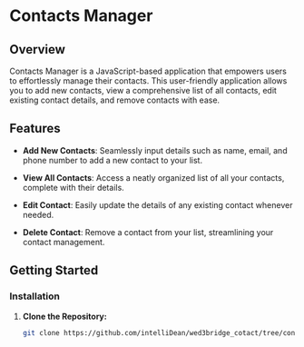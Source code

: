 # Contacts Manager

## Overview

Contacts Manager is a JavaScript-based application that empowers users to effortlessly manage their contacts. This user-friendly application allows you to add new contacts, view a comprehensive list of all contacts, edit existing contact details, and remove contacts with ease.

## Features

- **Add New Contacts**: Seamlessly input details such as name, email, and phone number to add a new contact to your list.

- **View All Contacts**: Access a neatly organized list of all your contacts, complete with their details.

- **Edit Contact**: Easily update the details of any existing contact whenever needed.

- **Delete Contact**: Remove a contact from your list, streamlining your contact management.

## Getting Started

### Installation

1. **Clone the Repository:**

   ```bash
   git clone https://github.com/intelliDean/wed3bridge_cotact/tree/contact
